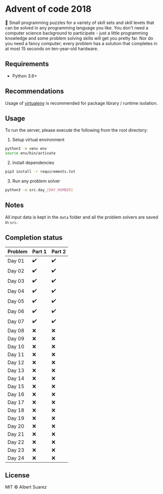 # Advent of code 2018

🎄 Small programming puzzles for a variety of skill sets and skill levels that can be solved in any programming language you like. You don't need a computer science background to participate - just a little programming knowledge and some problem solving skills will get you pretty far. Nor do you need a fancy computer; every problem has a solution that completes in at most 15 seconds on ten-year-old hardware.

## Requirements

- Python 3.6+

## Recommendations

Usage of [virtualenv](https://realpython.com/blog/python/python-virtual-environments-a-primer/) is recommended for package library / runtime isolation.

## Usage

To run the server, please execute the following from the root directory:

1. Setup virtual environment

```bash
python3 -m venv env
source env/bin/activate
```

2. Install dependencies

```bash
pip3 install -r requirements.txt
```

3. Run any problem solver
    
```bash
python3 -m src.day_[DAY_NUMBER]
```

## Notes

All input data is kept in the `data` folder and all the problem solvers are saved in `src`.

## Completion status

| Problem  | Part 1             | Part 2             |
|----------|--------------------|--------------------|
| Day 01   | :heavy_check_mark: | :heavy_check_mark: |
| Day 02   | :heavy_check_mark: | :heavy_check_mark: |
| Day 03   | :heavy_check_mark: | :heavy_check_mark: |
| Day 04   | :heavy_check_mark: | :heavy_check_mark: |
| Day 05   | :heavy_check_mark: | :heavy_check_mark: |
| Day 06   | :heavy_check_mark: | :heavy_check_mark: |
| Day 07   | :heavy_check_mark: | :heavy_check_mark: |
| Day 08   | :x:                | :x:                |
| Day 09   | :x:                | :x:                |
| Day 10   | :x:                | :x:                |
| Day 11   | :x:                | :x:                |
| Day 12   | :x:                | :x:                |
| Day 13   | :x:                | :x:                |
| Day 14   | :x:                | :x:                |
| Day 15   | :x:                | :x:                |
| Day 16   | :x:                | :x:                |
| Day 17   | :x:                | :x:                |
| Day 18   | :x:                | :x:                |
| Day 19   | :x:                | :x:                |
| Day 20   | :x:                | :x:                |
| Day 21   | :x:                | :x:                |
| Day 22   | :x:                | :x:                |
| Day 23   | :x:                | :x:                |
| Day 24   | :x:                | :x:                |

## License

MIT © Albert Suarez
